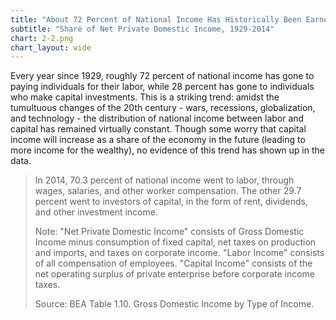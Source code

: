 ```yaml
---
title: "About 72 Percent of National Income Has Historically Been Earned by Labor"
subtitle: "Share of Net Private Domestic Income, 1929-2014"
chart: 2-2.png
chart_layout: wide
---
```

Every year since 1929, roughly 72 percent of national income has gone to paying individuals for their labor, while 28 percent has gone to individuals who make capital investments. This is a striking trend: amidst the tumultuous changes of the 20th century - wars, recessions, globalization, and technology - the distribution of national income between labor and capital has remained virtually constant. Though some worry that capital income will increase as a share of the economy in the future (leading to more income for the wealthy), no evidence of this trend has shown up in the data.

> In 2014, 70.3 percent of national income went to labor, through wages, salaries, and other worker compensation. The other 29.7 percent went to investors of capital, in the form of rent, dividends, and other investment income.						
>
> Note: "Net Private Domestic Income" consists of Gross Domestic Income minus consumption of fixed capital, net taxes on production and imports, and taxes on corporate income.  "Labor Income" consists of all compensation of employees. "Capital Income" consists of the net operating surplus of private enterprise before corporate income taxes.					
>				
> Source: BEA Table 1.10. Gross Domestic Income by Type of Income.
